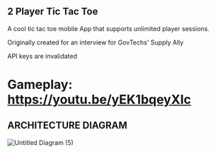 ## 2 Player Tic Tac Toe

A cool tic tac toe mobile App that supports unlimited player sessions.

Originally created for an interview for GovTechs' Supply Ally

API keys are invalidated

# Gameplay: https://youtu.be/yEK1bqeyXIc
   
## ARCHITECTURE DIAGRAM

![Untitled Diagram (5)](https://user-images.githubusercontent.com/54625060/114279184-f7851300-9a65-11eb-8133-f57f69d984c6.png)
